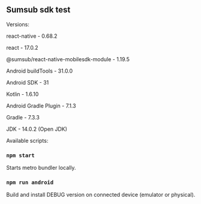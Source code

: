 ## Sumsub sdk test

Versions:

  react-native - 0.68.2
  
  react - 17.0.2
  
  @sumsub/react-native-mobilesdk-module - 1.19.5
  
  
  Android buildTools - 31.0.0
  
  Android SDK - 31
  
  Kotlin - 1.6.10
  
  Android Gradle Plugin - 7.1.3
  
  Gradle - 7.3.3
  
  JDK - 14.0.2 (Open JDK)
  
  

Available scripts: 

### `npm start`

Starts metro bundler locally.

### `npm run android`

Build and install DEBUG version on connected device (emulator or physical).
